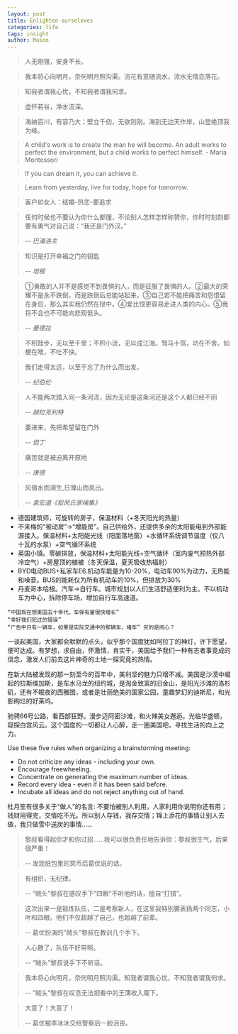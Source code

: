 ```yaml
---
layout: post
title: Enlighten ourseleves
categories: life
tags: insight
author: Mason
---
```


> 人无刚强，安身不长。

> 我本将心向明月，奈何明月照沟渠。流花有意随流水，流水无情恋落花。

> 知我者谓我心忧，不知我者谓我何求。

> 虚怀若谷，净水流深。

> 海纳百川，有容乃大；壁立千仞，无欲则刚。海到无边天作岸，山登绝顶我为峰。

> A child's work is to create the man he will become. An adult works to perfect the environment, but a child works to perfect himself. - Maria Montessori

> If you can dream it, you can achieve it.

> Learn from yesterday, live for today, hope for tomorrow.

> 客户如女人：结婚-热恋-要追求

> 任何时候也不要认为你什么都懂，不论别人怎样怎样称赞你，你时时刻刻都要有勇气对自己说：“我还是门外汉。”
>
> -- <cite>巴浦洛夫</cite>

> 知识是打开幸福之门的钥匙
>
> -- <cite>培根</cite>

> ①勇敢的人并不是感觉不到畏惧的人，而是征服了畏惧的人。②最大的荣耀不是永不跌倒，而是跌倒后总能站起来。③自己若不能把痛苦和怨恨留在身后，那么其实我仍然在狱中。④爱比恨更容易走进人类的内心。⑤我将不会也不可能向悲观低头。
>
> -- <cite>曼德拉</cite>

> 不积跬步，无以至千里；不积小流，无以成江海。驽马十驾，功在不舍。如梗在喉，不吐不快。

> 我们走得太远，以至于忘了为什么而出发。
>
> -- <cite>纪伯伦</cite>

> 人不能两次踏入同一条河流，因为无论是这条河还是这个人都已经不同
>
> -- <cite>赫拉克利特</cite>

> 要进来，先把希望留在门外
>
> -- <cite>但丁</cite>

> 痛苦就是被迫离开原地
>
> -- <cite>康德</cite>

> 风值水而漪生,日薄山而岚出。
>
> -- <cite>袁宏道《叙呙氏家绳集》</cite>

* 德国建筑师，可旋转的房子，保温材料（+冬天阳光的热量）
* 不来梅的“被动房”->“增能房”。自己供给外，还提供多余的太阳能电到外部能源接入。保温材料+太阳能光线（阳面落地窗）+水循环系统调节温度（仅八十瓦的水泵）+空气循环系统
* 英国小镇。零碳排放，保温材料+太阳能光线+空气循环（室内废气预热外部冷空气）+房屋顶的植被（冬天保温，夏天吸收热辐射）
* BYD电动BUS+私家车E6.机动车能量为10-20%，电动车90%为动力，无热能和噪音。BUS的能耗仅为所有机动车的10%，但排放为30%
* 丹麦哥本哈根。汽车->自行车。城市规划以人们生活舒适便利为主。不以机动车为中心，拆除停车场，增加自行车高速道。

```
“中国现在想美国五十年代，车保有量很快增长”
“幸好我们犯过的错误”
“广告中只有一辆车，如果是实际交通中的那辆车，堵车” 买的是闹心？
```

一谈起美国，大家都会默默的点头，似乎那个国度犹如阿拉丁的神灯，许下愿望，便可达成。有梦想，求自由，怀激情，肯实干，美国给予我们一种有志者事竟成的信念，激发人们前去这片神奇的土地一探究竟的热情。

在新大陆被发现的那一刻至今的百年中，美利坚的魅力只增不减。美国是沙漠中崛起的拉斯维加斯，是车水马龙的纽约城，是淘金致富的旧金山，是阳光沙滩的洛杉矶，还有不眠夜的西雅图，或者是壮丽绝美的国家公园，童趣梦幻的迪斯尼，和光影绚烂的好莱坞。

驰骋66号公路，看西部狂野。漫步迈阿密沙滩，和火辣美女邂逅。光临华盛顿，窥探白宫风云。这个国度的一切都让人心醉，走一圈美国吧，寻找生活的向上之力。

Use these five rules when organizing a brainstorming meeting:

* Do not criticize any ideas - including your own.
* Encourage freewheeling.
* Concentrate on generating the maximum number of ideas.
* Record every idea - even if it has been said before.
* Incubate all ideas and do not reject anything out of hand.

杜月笙有很多关于“做人”的名言: 不要怕被别人利用，人家利用你说明你还有用；钱财用得完，交情吃不光。所以别人存钱，我存交情；锦上添花的事情让别人去做，我只做雪中送炭的事情……

> 黎叔看得起你才和你过招……我可以很负责任地告诉你：黎叔很生气，后果很严重！
>
> -- 发现纸包里的冥币后葛优说的话。

> 有组织，无纪律。
>
> -- “贼头”黎叔在感叹手下“四眼”不听他的话，擅自“打猎”。

> 这次出来一是锻炼队伍，二是考察新人，在这里我特别要表扬两个同志，小叶和四眼。他们不仅超越了自己，也超越了前辈。
>
> -- 葛优扮演的“贼头”黎叔在教训几个手下。

> 人心散了，队伍不好带啊。
>
> -- “贼头”黎叔说手下不听话。

> 我本将心向明月，奈何明月照沟渠。知我者谓我心忧，不知我者谓我何求。
>
> -- “贼头”黎叔在叹息无法把看中的王薄收入麾下。

> 大意了！大意了！
>
> -- 葛优被李冰冰交给警察后一脸沮丧。
